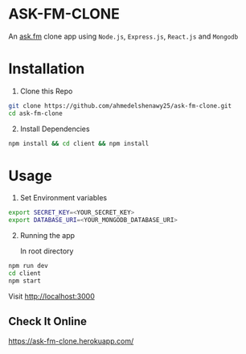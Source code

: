 # ASK-FM-CLONE

An [ask.fm](https://ask.fm/) clone app using `Node.js`, `Express.js`, `React.js` and `Mongodb`

# Installation

1. Clone this Repo

```sh
git clone https://github.com/ahmedelshenawy25/ask-fm-clone.git
cd ask-fm-clone
```

2. Install Dependencies

```sh
npm install && cd client && npm install
```

# Usage

1. Set Environment variables

```sh
export SECRET_KEY=<YOUR_SECRET_KEY>
export DATABASE_URI=<YOUR_MONGODB_DATABASE_URI>
```

2. Running the app

    In root directory

```sh
npm run dev
cd client
npm start
```

Visit [http://localhost:3000](http://localhost:3000)

## Check It Online

https://ask-fm-clone.herokuapp.com/
